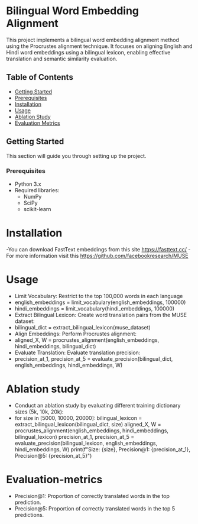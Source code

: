 # Bilingual Word Embedding Alignment

This project implements a bilingual word embedding alignment method using the Procrustes alignment technique. It focuses on aligning English and Hindi word embeddings using a bilingual lexicon, enabling effective translation and semantic similarity evaluation.

## Table of Contents
- [Getting Started](#getting-started)
- [Prerequisites](#prerequisites)
- [Installation](#installation)
- [Usage](#usage)
- [Ablation Study](#ablation-study)
- [Evaluation Metrics](#evaluation-metrics)

## Getting Started

This section will guide you through setting up the project.

### Prerequisites

- Python 3.x
- Required libraries:
  - NumPy
  - SciPy
  - scikit-learn
 
# Installation
-You can download FastText embeddings from this site https://fasttext.cc/
-For more information visit this https://github.com/facebookresearch/MUSE

# Usage
- Limit Vocabulary: Restrict to the top 100,000 words in each language
- english_embeddings = limit_vocabulary(english_embeddings, 100000)
- hindi_embeddings = limit_vocabulary(hindi_embeddings, 100000)
- Extract Bilingual Lexicon: Create word translation pairs from the MUSE dataset:
- bilingual_dict = extract_bilingual_lexicon(muse_dataset)
- Align Embeddings: Perform Procrustes alignment:
- aligned_X, W = procrustes_alignment(english_embeddings, hindi_embeddings, bilingual_dict)
- Evaluate Translation: Evaluate translation precision:
- precision_at_1, precision_at_5 = evaluate_precision(bilingual_dict, english_embeddings, hindi_embeddings, W)

# Ablation study
- Conduct an ablation study by evaluating different training dictionary sizes (5k, 10k, 20k):
- for size in [5000, 10000, 20000]:
    bilingual_lexicon = extract_bilingual_lexicon(bilingual_dict, size)
    aligned_X, W = procrustes_alignment(english_embeddings, hindi_embeddings, bilingual_lexicon)
    precision_at_1, precision_at_5 = evaluate_precision(bilingual_lexicon, english_embeddings, hindi_embeddings, W)
    print(f"Size: {size}, Precision@1: {precision_at_1}, Precision@5: {precision_at_5}")


# Evaluation-metrics
- Precision@1: Proportion of correctly translated words in the top prediction.
- Precision@5: Proportion of correctly translated words in the top 5 predictions.





